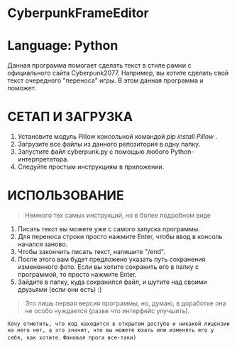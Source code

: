 # CyberpunkFrameEditor
# Language: Python
Данная программа помогает сделать текст в стиле рамки с официального сайта Cyberpunk2077.
Например, вы хотите сделать свой текст очередного "переноса" игры. В этом данная программа и поможет.

# СЕТАП И ЗАГРУЗКА 
1) Установите модуль Pillow консольной командой _pip install Pillow_ .
2) Загрузите все файлы из данного репозитория в одну папку.
3) Запустите файл cyberpunk.py с помощью любого Python-интерпретатора.
4) Следуйте простым инструкциям в приложении.

# ИСПОЛЬЗОВАНИЕ
>Немного тех самых инструкций, но в более подробном виде
1) Писать текст вы можете уже с самого запуска программы.
2) Для переноса строки просто нажмите Enter, чтобы ввод в консоль начался заново.
3) Чтобы закончить писать текст, напишите "/end".
4) После этого вам будет предложено указать путь сохранения измененного фото. Если вы хотите сохранить его в папку с программой, то просто нажмите Enter.
5) Зайдите в папку, куда сохранился файл, и шутите над своими друзьями (если они есть) :)

>Это лишь первая версия программы, но, думаю, в доработке она не особо нуждается (разве что интерфейс улучшить).

`Хочу отметить, что код находится в открытом доступе и никакой лицензии на него нет, а это значит, что вы можете юзать или изменять его у себя, как хотите.`
`Фановая прога все-таки)`
